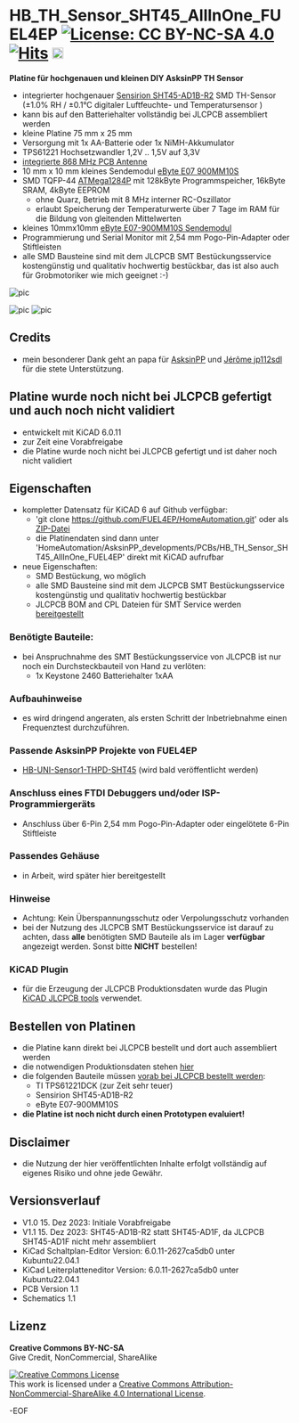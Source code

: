 # HB_TH_Sensor_SHT45_AllInOne_FUEL4EP [![License: CC BY-NC-SA 4.0](https://img.shields.io/badge/License-CC%20BY--NC--SA%204.0-lightgrey.svg)](https://creativecommons.org/licenses/by-nc-sa/4.0/)[![Hits](https://hits.seeyoufarm.com/api/count/incr/badge.svg?url=https%3A%2F%2Fgithub.com%2FFUEL4EP%2FHomeAutomation%2Ftree%2Fmaster%2FAsksinPP_developments%2FPCBs%2FHB_TH_Sensor_SHT45_AllInOne_FUEL4EP&count_bg=%2379C83D&title_bg=%23555555&icon=&icon_color=%23E7E7E7&title=hits&edge_flat=false)](https://hits.seeyoufarm.com) <a href='https://ko-fi.com/FUEL4EP' target='_blank'><img height='20' style='border:0px;height:20px;' src='https://cdn.ko-fi.com/cdn/kofi1.png?v=2' border='0' alt='Buy Me a Coffee at ko-fi.com' /></a>

**Platine für hochgenauen und kleinen DIY AsksinPP TH Sensor**
- integrierter hochgenauer [Sensirion SHT45-AD1B-R2](https://sensirion.com/products/catalog/SHT45) SMD TH-Sensor (±1.0% RH / ±0.1°C digitaler Luftfeuchte- und Temperatursensor )
- kann bis auf den Batteriehalter vollständig bei JLCPCB assembliert werden
- kleine Platine 75 mm x 25 mm
- Versorgung mit 1x AA-Batterie oder 1x NiMH-Akkumulator
- TPS61221 Hochsetzwandler 1,2V .. 1,5V auf 3,3V
- [integrierte 868 MHz PCB Antenne](https://www.ti.com/lit/an/swra416/swra416.pdf)
- 10 mm x 10 mm kleines Sendemodul [eByte E07 900MM10S](https://datasheet.lcsc.com/lcsc/2305061757_Chengdu-Ebyte-Elec-Tech-E07-900MM10S_C5844212.pdf)
- SMD TQFP-44 [ATMega1284P](https://ww1.microchip.com/downloads/en/DeviceDoc/doc8059.pdf) mit 128kByte Programmspeicher, 16kByte SRAM, 4kByte EEPROM
	+ ohne Quarz, Betrieb mit 8 MHz interner RC-Oszillator
	+ erlaubt Speicherung der Temperaturwerte über 7 Tage im RAM für die Bildung von gleitenden Mittelwerten 
- kleines 10mmx10mm [eByte E07-900MM10S Sendemodul](https://ebyteiot.com/products/ebyte-e07-900MM10Sti-cc1101-wireless-rf-module-868mhz-915mhz-ipex-stamp?_pos=2&_sid=bbf1d47dc&_ss=r)
- Programmierung und Serial Monitor mit 2,54 mm Pogo-Pin-Adapter oder Stiftleisten
- alle SMD Bausteine sind mit dem JLCPCB SMT Bestückungsservice kostengünstig und qualitativ hochwertig bestückbar, das ist also auch für Grobmotoriker wie mich geeignet :-)

![pic](PNGs/HB_TH_Sensor_SHT45_AllInOne_FUEL4EP_top_view.png)

![pic](PNGs/HB_TH_Sensor_SHT45_AllInOne_FUEL4EP_PCB_top_3D.png)
![pic](PNGs/HB_TH_Sensor_SHT45_AllInOne_FUEL4EP_PCB_back_3D.png)




## Credits

- mein besonderer Dank geht an papa für [AsksinPP](https://github.com/pa-pa/AskSinPP) und [Jérôme jp112sdl](https://github.com/jp112sdl) für die stete Unterstützung.

## Platine wurde noch nicht bei JLCPCB gefertigt und auch noch nicht validiert

- entwickelt mit KiCAD 6.0.11
- zur Zeit eine Vorabfreigabe
- die Platine wurde noch nicht bei JLCPCB gefertigt und ist daher noch nicht validiert


## Eigenschaften

- kompletter Datensatz für KiCAD 6 auf Github verfügbar:
    + 'git clone https://github.com/FUEL4EP/HomeAutomation.git' oder als [ZIP-Datei](https://github.com/FUEL4EP/HomeAutomation/archive/refs/heads/master.zip)
    + die Platinendaten sind dann unter 'HomeAutomation/AsksinPP_developments/PCBs/HB_TH_Sensor_SHT45_AllInOne_FUEL4EP' direkt mit KiCAD aufrufbar
- neue Eigenschaften:
    + SMD Bestückung, wo möglich
    + alle SMD Bausteine sind mit dem JLCPCB SMT Bestückungsservice kostengünstig und qualitativ hochwertig bestückbar
    + JLCPCB BOM and CPL Dateien für SMT Service werden [bereitgestellt](./jlcpcb/production_files)

### Benötigte Bauteile:

- bei Anspruchnahme des SMT Bestückungsservice von JLCPCB ist nur noch ein Durchsteckbauteil von Hand zu verlöten:
	* 1x Keystone 2460 Batteriehalter 1xAA


### Aufbauhinweise

- es wird dringend angeraten, als ersten Schritt der Inbetriebnahme einen Frequenztest durchzuführen.
    
### Passende AsksinPP Projekte von FUEL4EP
   + [HB-UNI-Sensor1-THPD-SHT45](https://github.com/FUEL4EP/HomeAutomation/tree/master/AsksinPP_developments/sketches/HB-UNI-Sensor1-THPD-SHT45) (wird bald veröffentlicht werden)
    

### Anschluss eines FTDI Debuggers und/oder ISP-Programmiergeräts

- Anschluss über 6-Pin 2,54 mm Pogo-Pin-Adapter oder eingelötete 6-Pin Stiftleiste

### Passendes Gehäuse
- in Arbeit, wird später hier bereitgestellt

### Hinweise
* Achtung: Kein Überspannungsschutz oder Verpolungsschutz vorhanden
* bei der Nutzung des JLCPCB SMT Bestückungsservice ist darauf zu achten, dass **alle** benötigten SMD Bauteile als im Lager **verfügbar** angezeigt werden. Sonst bitte **NICHT** bestellen!

### KiCAD Plugin
- für die Erzeugung der JLCPCB Produktionsdaten wurde das Plugin [KiCAD JLCPCB tools](https://github.com/bouni/kicad-jlcpcb-tools) verwendet.


## Bestellen von Platinen

- die Platine kann direkt bei JLCPCB bestellt und dort auch assembliert werden
- die notwendigen Produktionsdaten stehen [hier](./jlcpcb/production_files/)
- die folgenden Bauteile müssen [vorab bei JLCPCB bestellt werden](https://jlcpcb.com/help/article/53-what-is-jlcpcb-parts-pre-order-service):
	+ TI TPS61221DCK (zur Zeit sehr teuer)
	+ Sensirion SHT45-AD1B-R2
	+ eByte E07-900MM10S
- **die Platine ist noch nicht durch einen Prototypen evaluiert!**

## Disclaimer

-   die Nutzung der hier veröffentlichten Inhalte erfolgt vollständig auf eigenes Risiko und ohne jede Gewähr.

## Versionsverlauf

-   V1.0 15. Dez 2023: Initiale Vorabfreigabe
-	V1.1 15. Dez 2023: SHT45-AD1B-R2 statt SHT45-AD1F, da JLCPCB SHT45-AD1F
nicht mehr assembliert
- 	KiCad Schaltplan-Editor   Version: 6.0.11-2627ca5db0 unter Kubuntu22.04.1
- 	KiCad Leiterplatteneditor Version: 6.0.11-2627ca5db0 unter Kubuntu22.04.1
- 	PCB Version 1.1
- 	Schematics  1.1

## Lizenz 

**Creative Commons BY-NC-SA**<br>
Give Credit, NonCommercial, ShareAlike

<a rel="license" href="http://creativecommons.org/licenses/by-nc-sa/4.0/"><img alt="Creative Commons License" style="border-width:0" src="https://i.creativecommons.org/l/by-nc-sa/4.0/88x31.png" /></a><br />This work is licensed under a <a rel="license" href="http://creativecommons.org/licenses/by-nc-sa/4.0/">Creative Commons Attribution-NonCommercial-ShareAlike 4.0 International License</a>.


-EOF
	

